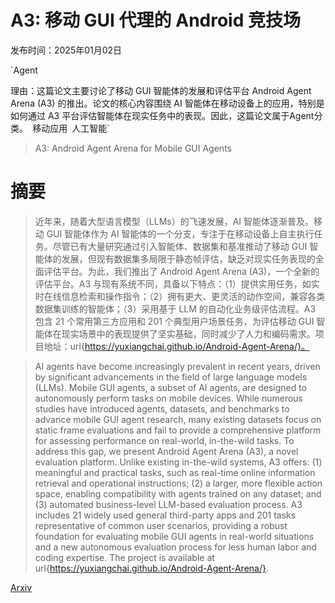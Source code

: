 # A3: 移动 GUI 代理的 Android 竞技场

发布时间：2025年01月02日

`Agent

理由：这篇论文主要讨论了移动 GUI 智能体的发展和评估平台 Android Agent Arena (A3) 的推出。论文的核心内容围绕 AI 智能体在移动设备上的应用，特别是如何通过 A3 平台评估智能体在现实任务中的表现。因此，这篇论文属于Agent分类。` `移动应用` `人工智能`

> A3: Android Agent Arena for Mobile GUI Agents

# 摘要

> 近年来，随着大型语言模型（LLMs）的飞速发展，AI 智能体逐渐普及。移动 GUI 智能体作为 AI 智能体的一个分支，专注于在移动设备上自主执行任务。尽管已有大量研究通过引入智能体、数据集和基准推动了移动 GUI 智能体的发展，但现有数据集多局限于静态帧评估，缺乏对现实任务表现的全面评估平台。为此，我们推出了 Android Agent Arena (A3)，一个全新的评估平台。A3 与现有系统不同，具备以下特点：（1）提供实用任务，如实时在线信息检索和操作指令；（2）拥有更大、更灵活的动作空间，兼容各类数据集训练的智能体；（3）采用基于 LLM 的自动化业务级评估流程。A3 包含 21 个常用第三方应用和 201 个典型用户场景任务，为评估移动 GUI 智能体在现实场景中的表现提供了坚实基础，同时减少了人力和编码需求。项目地址：url{https://yuxiangchai.github.io/Android-Agent-Arena/}。

> AI agents have become increasingly prevalent in recent years, driven by significant advancements in the field of large language models (LLMs). Mobile GUI agents, a subset of AI agents, are designed to autonomously perform tasks on mobile devices. While numerous studies have introduced agents, datasets, and benchmarks to advance mobile GUI agent research, many existing datasets focus on static frame evaluations and fail to provide a comprehensive platform for assessing performance on real-world, in-the-wild tasks. To address this gap, we present Android Agent Arena (A3), a novel evaluation platform. Unlike existing in-the-wild systems, A3 offers: (1) meaningful and practical tasks, such as real-time online information retrieval and operational instructions; (2) a larger, more flexible action space, enabling compatibility with agents trained on any dataset; and (3) automated business-level LLM-based evaluation process. A3 includes 21 widely used general third-party apps and 201 tasks representative of common user scenarios, providing a robust foundation for evaluating mobile GUI agents in real-world situations and a new autonomous evaluation process for less human labor and coding expertise. The project is available at url{https://yuxiangchai.github.io/Android-Agent-Arena/}.

[Arxiv](https://arxiv.org/abs/2501.01149)